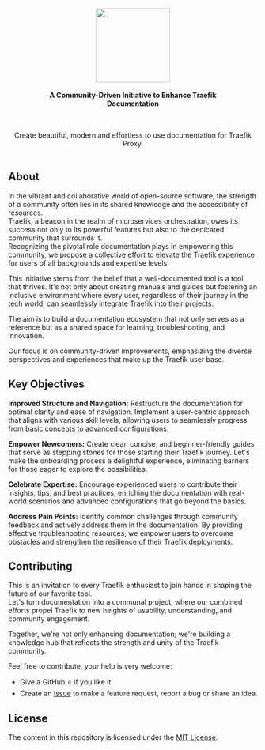 <br/>

<div align="center" style="margin: 30px;">
<a href="https://hub.traefik.io/">
  <img src="https://doc.traefik.io/traefik/assets/images/logo-traefik-proxy-logo.svg"   width="150" align="center" />
</a>
<br />
<br />

<div align="center"><strong>A Community-Driven Initiative to Enhance Traefik Documentation</strong></div>

<!-- <div align="center">
    <a href="https://hub.traefik.io">Log In</a> |
    <a href="https://doc.traefik.io/traefik-hub/">Documentation</a> |
    <a href="https://community.traefik.io/c/traefik-hub/20">Website</a>
</div> -->
</div>

<br />

<div align="center">Create beautiful, modern and effortless to use documentation for Traefik Proxy.


<br />
<br />
</div>

## About

In the vibrant and collaborative world of open-source software, the strength of a community often lies in its shared knowledge and the accessibility of resources.  
Traefik, a beacon in the realm of microservices orchestration, owes its success not only to its powerful features but also to the dedicated community that surrounds it.  
Recognizing the pivotal role documentation plays in empowering this community, we propose a collective effort to elevate the Traefik experience for users of all backgrounds and expertise levels.

This initiative stems from the belief that a well-documented tool is a tool that thrives.
It's not only about creating manuals and guides but fostering an inclusive environment where every user, regardless of their journey in the tech world, can seamlessly integrate Traefik into their projects.

The aim is to build a documentation ecosystem that not only serves as a reference but as a shared space for learning, troubleshooting, and innovation.

Our focus is on community-driven improvements, emphasizing the diverse perspectives and experiences that make up the Traefik user base.

## Key Objectives

**Improved Structure and Navigation:** Restructure the documentation for optimal clarity and ease of navigation. Implement a user-centric approach that aligns with various skill levels, allowing users to seamlessly progress from basic concepts to advanced configurations.

**Empower Newcomers:** Create clear, concise, and beginner-friendly guides that serve as stepping stones for those starting their Traefik journey. Let's make the onboarding process a delightful experience, eliminating barriers for those eager to explore the possibilities.

**Celebrate Expertise:** Encourage experienced users to contribute their insights, tips, and best practices, enriching the documentation with real-world scenarios and advanced configurations that go beyond the basics.

**Address Pain Points:** Identify common challenges through community feedback and actively address them in the documentation. By providing effective troubleshooting resources, we empower users to overcome obstacles and strengthen the resilience of their Traefik deployments.

## Contributing

This is an invitation to every Traefik enthusiast to join hands in shaping the future of our favorite tool.  
Let's turn documentation into a communal project, where our combined efforts propel Traefik to new heights of usability, understanding, and community engagement.

Together, we're not only enhancing documentation; we're building a knowledge hub that reflects the strength and unity of the Traefik community.

Feel free to contribute, your help is very welcome:

- Give a GitHub ⭐ if you like it.
- Create an [Issue](https://github.com/svx/traefik-docs/issues) to make a feature request, report a bug or share an idea.

## License

The content in this repository is licensed under the [MIT License](./LICENSE "Link to MIT license").
